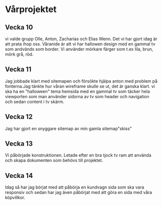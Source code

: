 # Vårprojektet
## Vecka 10
vi valde grupp Olle, Anton, Zacharias och Elias Wenn.
Det vi har gjort idag är att prata ihop oss. Våranide är att vi har hallowen design med en gammal tv som andvänds som border. Vi använder mörkare färger som t.ex lila, brun, mörk grå, röd.
## Vecka 11
Jag jobbade klart med sitemapen och försökte hjälpa anton med problem på fonterna.Jag tänkte hur våran wireframe skulle se ut, det är ganska klart. vi ska ha en "halloween" tema hemsida med en gammal tv som täcker hela viewporten som man använder sidorna av tv som header och navigation och sedan content i tv skärm.
## Vecka 12
Jag har gjort en snyggare sitemap av min gamla sitemap"skiss"
## Vecka 13
Vi påbörjade konstruktionen. Letade efter en bra tjock tv ram att använda och skapa dokumenten som behövs till projektet.
## Vecka 14
Idag så har jag börjat med att påbörja en kundvagn sida som ska vara responsiv och sedan har jag även påbörjat med att göra en sida med våra köpvillkor.
